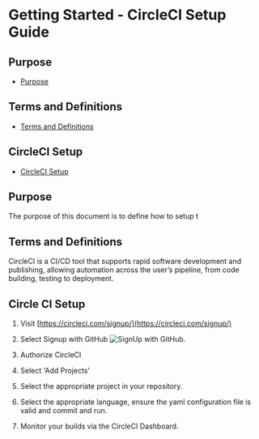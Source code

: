 ﻿# Getting Started - CircleCI Setup Guide

## Purpose
- [Purpose](#purpose)

## Terms and Definitions 
- [Terms and Definitions](#terms-and-definitions)

## CircleCI Setup 
- [CircleCI Setup](#CircleCI-Setup)


## Purpose
The purpose of this document is to define how to setup t

## Terms and Definitions
CircleCI is a CI/CD tool that supports rapid software development and publishing, allowing automation across the user’s pipeline, from code building, testing to deployment.

## Circle CI Setup

1. Visit [https://circleci.com/signup/](https://circleci.com/signup/)

2. Select Signup with GitHub ![SignUp with GitHub.](/img/CircleCI1.png)

3. Authorize CircleCI

4. Select 'Add Projects'

5. Select the appropriate project in your repository.

6. Select the appropriate language, ensure the yaml configuration file is valid and commit and run.

7. Monitor your builds via the CircleCI Dashboard. 

